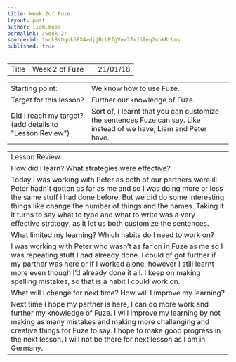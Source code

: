```yaml
---
title: Week 2of Fuze
layout: post
author: liam.moss
permalink: /week-2/
source-id: 1wck8sOgnk6PX4wdjjBcUPfgVew37xJ5Ieq2ubkBrLms
published: true
---
```

<table>
  <tr>
    <td>Title</td>
    <td>Week 2 of Fuze</td>
    <td></td>
    <td>21/01/18</td>
  </tr>
</table>


<table>
  <tr>
    <td>Starting point:</td>
    <td>We know how to use Fuze.</td>
  </tr>
  <tr>
    <td>Target for this lesson?</td>
    <td>Further our knowledge of Fuze.</td>
  </tr>
  <tr>
    <td>Did I reach my target? 
(add details to "Lesson Review")</td>
    <td>Sort of, I learnt that you can customize the sentences Fuze can say. Like instead of we have, Liam and Peter have.</td>
  </tr>
</table>


<table>
  <tr>
    <td>Lesson Review</td>
  </tr>
  <tr>
    <td>How did I learn? What strategies were effective? </td>
  </tr>
  <tr>
    <td>Today I was working with Peter as both of our partners were ill. Peter hadn't gotten as far as me and so I was doing more or less the same stuff i had done before. But we did do some interesting things like change the number of things and the names. Taking it it turns to say what to type and what to write was a very effective strategy, as it let us both customize the sentences.
 </td>
  </tr>
  <tr>
    <td>What limited my learning? Which habits do I need to work on? </td>
  </tr>
  <tr>
    <td>I was working with Peter who wasn’t as far on in Fuze as me so I was repeating stuff I had already done. I could of got further if my partner was here or if I worked alone, however I still learnt more even though I’d already done it all. I keep on making spelling mistakes, so that is a habit I could work on.</td>
  </tr>
  <tr>
    <td>What will I change for next time? How will I improve my learning?</td>
  </tr>
  <tr>
    <td>Next time I hope my partner is here, I can do more work and further my knowledge of Fuze. I will improve my learning by not making as many mistakes and making more challenging and creative things for Fuze to say. I hope to make good progress in the next lesson. I will not be there for next lesson as I am in Germany.</td>
  </tr>
</table>


